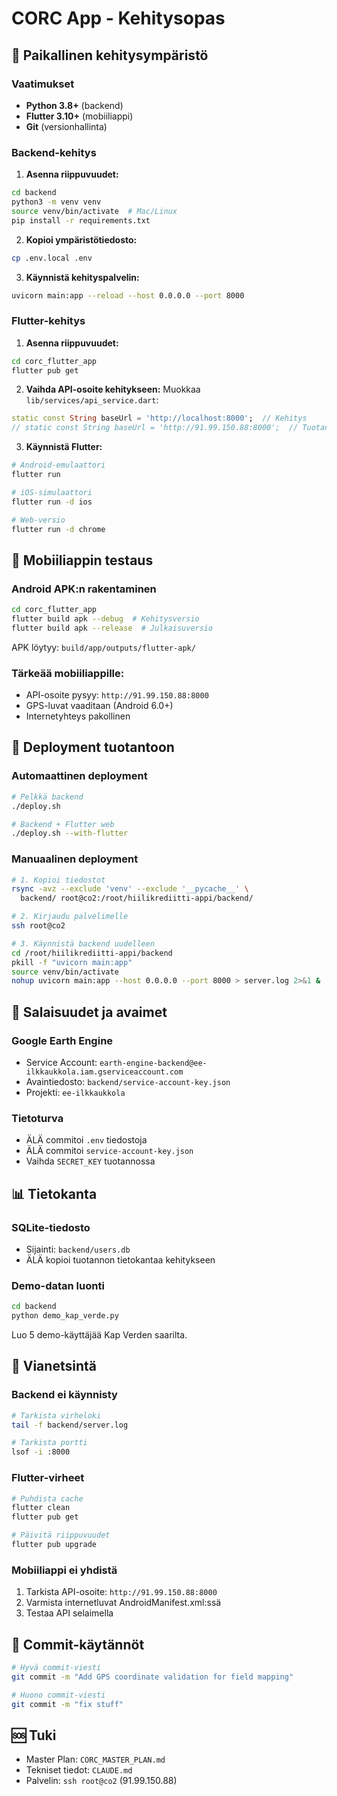 # CORC App - Kehitysopas

## 🚀 Paikallinen kehitysympäristö

### Vaatimukset
- **Python 3.8+** (backend)
- **Flutter 3.10+** (mobiiliappi)
- **Git** (versionhallinta)

### Backend-kehitys

1. **Asenna riippuvuudet:**
```bash
cd backend
python3 -m venv venv
source venv/bin/activate  # Mac/Linux
pip install -r requirements.txt
```

2. **Kopioi ympäristötiedosto:**
```bash
cp .env.local .env
```

3. **Käynnistä kehityspalvelin:**
```bash
uvicorn main:app --reload --host 0.0.0.0 --port 8000
```

### Flutter-kehitys

1. **Asenna riippuvuudet:**
```bash
cd corc_flutter_app
flutter pub get
```

2. **Vaihda API-osoite kehitykseen:**
Muokkaa `lib/services/api_service.dart`:
```dart
static const String baseUrl = 'http://localhost:8000';  // Kehitys
// static const String baseUrl = 'http://91.99.150.88:8000';  // Tuotanto
```

3. **Käynnistä Flutter:**
```bash
# Android-emulaattori
flutter run

# iOS-simulaattori
flutter run -d ios

# Web-versio
flutter run -d chrome
```

## 📱 Mobiiliappin testaus

### Android APK:n rakentaminen
```bash
cd corc_flutter_app
flutter build apk --debug  # Kehitysversio
flutter build apk --release  # Julkaisuversio
```

APK löytyy: `build/app/outputs/flutter-apk/`

### Tärkeää mobiiliappille:
- API-osoite pysyy: `http://91.99.150.88:8000`
- GPS-luvat vaaditaan (Android 6.0+)
- Internetyhteys pakollinen

## 🚢 Deployment tuotantoon

### Automaattinen deployment
```bash
# Pelkkä backend
./deploy.sh

# Backend + Flutter web
./deploy.sh --with-flutter
```

### Manuaalinen deployment
```bash
# 1. Kopioi tiedostot
rsync -avz --exclude 'venv' --exclude '__pycache__' \
  backend/ root@co2:/root/hiilikrediitti-appi/backend/

# 2. Kirjaudu palvelimelle
ssh root@co2

# 3. Käynnistä backend uudelleen
cd /root/hiilikrediitti-appi/backend
pkill -f "uvicorn main:app"
source venv/bin/activate
nohup uvicorn main:app --host 0.0.0.0 --port 8000 > server.log 2>&1 &
```

## 🔑 Salaisuudet ja avaimet

### Google Earth Engine
- Service Account: `earth-engine-backend@ee-ilkkaukkola.iam.gserviceaccount.com`
- Avaintiedosto: `backend/service-account-key.json`
- Projekti: `ee-ilkkaukkola`

### Tietoturva
- ÄLÄ commitoi `.env` tiedostoja
- ÄLÄ commitoi `service-account-key.json`
- Vaihda `SECRET_KEY` tuotannossa

## 📊 Tietokanta

### SQLite-tiedosto
- Sijainti: `backend/users.db`
- ÄLÄ kopioi tuotannon tietokantaa kehitykseen

### Demo-datan luonti
```bash
cd backend
python demo_kap_verde.py
```

Luo 5 demo-käyttäjää Kap Verden saarilta.

## 🐛 Vianetsintä

### Backend ei käynnisty
```bash
# Tarkista virheloki
tail -f backend/server.log

# Tarkista portti
lsof -i :8000
```

### Flutter-virheet
```bash
# Puhdista cache
flutter clean
flutter pub get

# Päivitä riippuvuudet
flutter pub upgrade
```

### Mobiiliappi ei yhdistä
1. Tarkista API-osoite: `http://91.99.150.88:8000`
2. Varmista internetluvat AndroidManifest.xml:ssä
3. Testaa API selaimella

## 📝 Commit-käytännöt

```bash
# Hyvä commit-viesti
git commit -m "Add GPS coordinate validation for field mapping"

# Huono commit-viesti
git commit -m "fix stuff"
```

## 🆘 Tuki

- Master Plan: `CORC_MASTER_PLAN.md`
- Tekniset tiedot: `CLAUDE.md`
- Palvelin: `ssh root@co2` (91.99.150.88)